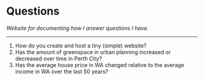 # Questions
*Website for documenting how I answer questions I have.*

---

1. How do you create and host a tiny (simple) website?
2. Has the amount of greenspace in urban planning increased or decreased over time in Perth City?
3. Has the average house price in WA changed relative to the average income in WA over the last 50 years?
